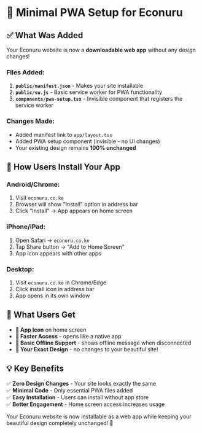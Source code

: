 # 📱 Minimal PWA Setup for Econuru

## ✅ What Was Added

Your Econuru website is now a **downloadable web app** without any design changes!

### Files Added:
1. **`public/manifest.json`** - Makes your site installable
2. **`public/sw.js`** - Basic service worker for PWA functionality  
3. **`components/pwa-setup.tsx`** - Invisible component that registers the service worker

### Changes Made:
- Added manifest link to `app/layout.tsx` 
- Added PWA setup component (invisible - no UI changes)
- Your existing design remains **100% unchanged**

## 📲 How Users Install Your App

### Android/Chrome:
1. Visit `econuru.co.ke`
2. Browser will show "Install" option in address bar
3. Click "Install" → App appears on home screen

### iPhone/iPad:
1. Open Safari → `econuru.co.ke`
2. Tap Share button → "Add to Home Screen"  
3. App icon appears with other apps

### Desktop:
1. Visit `econuru.co.ke` in Chrome/Edge
2. Click install icon in address bar
3. App opens in its own window

## 🎯 What Users Get

- **📱 App Icon** on home screen
- **🚀 Faster Access** - opens like a native app
- **📴 Basic Offline Support** - shows offline message when disconnected  
- **🎨 Your Exact Design** - no changes to your beautiful site!

## 💡 Key Benefits

✅ **Zero Design Changes** - Your site looks exactly the same  
✅ **Minimal Code** - Only essential PWA files added  
✅ **Easy Installation** - Users can install without app store  
✅ **Better Engagement** - Home screen access increases usage  

Your Econuru website is now installable as a web app while keeping your beautiful design completely unchanged! 🎉 